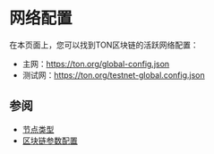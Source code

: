 # 网络配置

在本页面上，您可以找到TON区块链的活跃网络配置：

- 主网：https://ton.org/global-config.json
- 测试网：https://ton.org/testnet-global.config.json

## 参阅

- [节点类型](https://docs.ton.org/participate/nodes/node-types)
- [区块链参数配置](/develop/howto/blockchain-configs)
